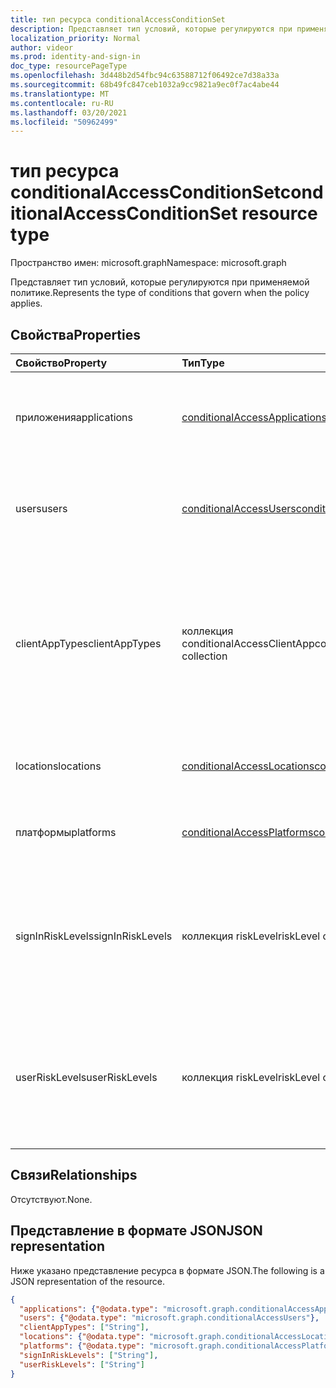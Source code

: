 ```yaml
---
title: тип ресурса conditionalAccessConditionSet
description: Представляет тип условий, которые регулируются при применяемой политике.
localization_priority: Normal
author: videor
ms.prod: identity-and-sign-in
doc_type: resourcePageType
ms.openlocfilehash: 3d448b2d54fbc94c63588712f06492ce7d38a33a
ms.sourcegitcommit: 68b49fc847ceb1032a9cc9821a9ec0f7ac4abe44
ms.translationtype: MT
ms.contentlocale: ru-RU
ms.lasthandoff: 03/20/2021
ms.locfileid: "50962499"
---
```

# <a name="conditionalaccessconditionset-resource-type"></a><span data-ttu-id="5d966-103">тип ресурса conditionalAccessConditionSet</span><span class="sxs-lookup"><span data-stu-id="5d966-103">conditionalAccessConditionSet resource type</span></span>

<span data-ttu-id="5d966-104">Пространство имен: microsoft.graph</span><span class="sxs-lookup"><span data-stu-id="5d966-104">Namespace: microsoft.graph</span></span>

<span data-ttu-id="5d966-105">Представляет тип условий, которые регулируются при применяемой политике.</span><span class="sxs-lookup"><span data-stu-id="5d966-105">Represents the type of conditions that govern when the policy applies.</span></span>

## <a name="properties"></a><span data-ttu-id="5d966-106">Свойства</span><span class="sxs-lookup"><span data-stu-id="5d966-106">Properties</span></span>

| <span data-ttu-id="5d966-107">Свойство</span><span class="sxs-lookup"><span data-stu-id="5d966-107">Property</span></span>     | <span data-ttu-id="5d966-108">Тип</span><span class="sxs-lookup"><span data-stu-id="5d966-108">Type</span></span>        | <span data-ttu-id="5d966-109">Описание</span><span class="sxs-lookup"><span data-stu-id="5d966-109">Description</span></span> |
|:-------------|:------------|:------------|
|<span data-ttu-id="5d966-110">приложения</span><span class="sxs-lookup"><span data-stu-id="5d966-110">applications</span></span>|[<span data-ttu-id="5d966-111">conditionalAccessApplications</span><span class="sxs-lookup"><span data-stu-id="5d966-111">conditionalAccessApplications</span></span>](conditionalaccessapplications.md)| <span data-ttu-id="5d966-112">Приложения и действия пользователей, включенные и исключенные из политики.</span><span class="sxs-lookup"><span data-stu-id="5d966-112">Applications and user actions included in and excluded from the policy.</span></span> <span data-ttu-id="5d966-113">Обязательный.</span><span class="sxs-lookup"><span data-stu-id="5d966-113">Required.</span></span> |
|<span data-ttu-id="5d966-114">users</span><span class="sxs-lookup"><span data-stu-id="5d966-114">users</span></span>|[<span data-ttu-id="5d966-115">conditionalAccessUsers</span><span class="sxs-lookup"><span data-stu-id="5d966-115">conditionalAccessUsers</span></span>](conditionalaccessusers.md)| <span data-ttu-id="5d966-116">Пользователи, группы и роли, включенные в политику и исключенные из нее.</span><span class="sxs-lookup"><span data-stu-id="5d966-116">Users, groups, and roles included in and excluded from the policy.</span></span> <span data-ttu-id="5d966-117">Обязательный.</span><span class="sxs-lookup"><span data-stu-id="5d966-117">Required.</span></span> |
|<span data-ttu-id="5d966-118">clientAppTypes</span><span class="sxs-lookup"><span data-stu-id="5d966-118">clientAppTypes</span></span>|<span data-ttu-id="5d966-119">коллекция conditionalAccessClientApp</span><span class="sxs-lookup"><span data-stu-id="5d966-119">conditionalAccessClientApp collection</span></span>| <span data-ttu-id="5d966-120">Типы клиентских приложений, включенные в политику.</span><span class="sxs-lookup"><span data-stu-id="5d966-120">Client application types included in the policy.</span></span> <span data-ttu-id="5d966-121">Возможные значения: `all`, `browser`, `mobileAppsAndDesktopClients`, `exchangeActiveSync`, `easSupported`, `other`.</span><span class="sxs-lookup"><span data-stu-id="5d966-121">Possible values are: `all`, `browser`, `mobileAppsAndDesktopClients`, `exchangeActiveSync`, `easSupported`, `other`.</span></span> <span data-ttu-id="5d966-122">Обязательный.</span><span class="sxs-lookup"><span data-stu-id="5d966-122">Required.</span></span>|
|<span data-ttu-id="5d966-123">locations</span><span class="sxs-lookup"><span data-stu-id="5d966-123">locations</span></span>|[<span data-ttu-id="5d966-124">conditionalAccessLocations</span><span class="sxs-lookup"><span data-stu-id="5d966-124">conditionalAccessLocations</span></span>](conditionalaccesslocations.md)| <span data-ttu-id="5d966-125">Расположения, включенные и исключенные из политики.</span><span class="sxs-lookup"><span data-stu-id="5d966-125">Locations included in and excluded from the policy.</span></span> |
|<span data-ttu-id="5d966-126">платформы</span><span class="sxs-lookup"><span data-stu-id="5d966-126">platforms</span></span>|[<span data-ttu-id="5d966-127">conditionalAccessPlatforms</span><span class="sxs-lookup"><span data-stu-id="5d966-127">conditionalAccessPlatforms</span></span>](conditionalaccessplatforms.md)| <span data-ttu-id="5d966-128">Платформы, включенные и исключенные из политики.</span><span class="sxs-lookup"><span data-stu-id="5d966-128">Platforms included in and excluded from the policy.</span></span> |
|<span data-ttu-id="5d966-129">signInRiskLevels</span><span class="sxs-lookup"><span data-stu-id="5d966-129">signInRiskLevels</span></span>|<span data-ttu-id="5d966-130">коллекция riskLevel</span><span class="sxs-lookup"><span data-stu-id="5d966-130">riskLevel collection</span></span>| <span data-ttu-id="5d966-131">Уровни риска для входов, включенные в политику.</span><span class="sxs-lookup"><span data-stu-id="5d966-131">Sign-in risk levels included in the policy.</span></span> <span data-ttu-id="5d966-132">Возможные значения: `low`, `medium`, `high`, `hidden`, `none`, `unknownFutureValue`.</span><span class="sxs-lookup"><span data-stu-id="5d966-132">Possible values are: `low`, `medium`, `high`, `hidden`, `none`, `unknownFutureValue`.</span></span> <span data-ttu-id="5d966-133">Обязательный.</span><span class="sxs-lookup"><span data-stu-id="5d966-133">Required.</span></span>|
|<span data-ttu-id="5d966-134">userRiskLevels</span><span class="sxs-lookup"><span data-stu-id="5d966-134">userRiskLevels</span></span>|<span data-ttu-id="5d966-135">коллекция riskLevel</span><span class="sxs-lookup"><span data-stu-id="5d966-135">riskLevel collection</span></span>| <span data-ttu-id="5d966-136">Уровни риска пользователей, включенные в политику.</span><span class="sxs-lookup"><span data-stu-id="5d966-136">User risk levels included in the policy.</span></span> <span data-ttu-id="5d966-137">Возможные значения: `low`, `medium`, `high`, `hidden`, `none`, `unknownFutureValue`.</span><span class="sxs-lookup"><span data-stu-id="5d966-137">Possible values are: `low`, `medium`, `high`, `hidden`, `none`, `unknownFutureValue`.</span></span> <span data-ttu-id="5d966-138">Обязательный.</span><span class="sxs-lookup"><span data-stu-id="5d966-138">Required.</span></span>|

## <a name="relationships"></a><span data-ttu-id="5d966-139">Связи</span><span class="sxs-lookup"><span data-stu-id="5d966-139">Relationships</span></span>

<span data-ttu-id="5d966-140">Отсутствуют.</span><span class="sxs-lookup"><span data-stu-id="5d966-140">None.</span></span>

## <a name="json-representation"></a><span data-ttu-id="5d966-141">Представление в формате JSON</span><span class="sxs-lookup"><span data-stu-id="5d966-141">JSON representation</span></span>

<span data-ttu-id="5d966-142">Ниже указано представление ресурса в формате JSON.</span><span class="sxs-lookup"><span data-stu-id="5d966-142">The following is a JSON representation of the resource.</span></span>

<!-- {
  "blockType": "resource",
  "optionalProperties": [
    "clientAppTypes",
    "locations",
    "platforms",
    "signInRiskLevels",
    "userRiskLevels"
  ],
  "@odata.type": "microsoft.graph.conditionalAccessConditionSet",
  "baseType": null
}-->

```json
{
  "applications": {"@odata.type": "microsoft.graph.conditionalAccessApplications"},
  "users": {"@odata.type": "microsoft.graph.conditionalAccessUsers"},
  "clientAppTypes": ["String"],
  "locations": {"@odata.type": "microsoft.graph.conditionalAccessLocations"},
  "platforms": {"@odata.type": "microsoft.graph.conditionalAccessPlatforms"},
  "signInRiskLevels": ["String"],
  "userRiskLevels": ["String"]
}
```

<!-- uuid: 16cd6b66-4b1a-43a1-adaf-3a886856ed98
2019-02-04 14:57:30 UTC -->
<!-- {
  "type": "#page.annotation",
  "description": "conditionalAccessConditionSet resource",
  "keywords": "",
  "section": "documentation",
  "tocPath": ""
}-->

